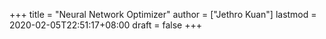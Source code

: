 +++
title = "Neural Network Optimizer"
author = ["Jethro Kuan"]
lastmod = 2020-02-05T22:51:17+08:00
draft = false
+++
